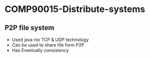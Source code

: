# COMP90015-Distribute-systems

## P2P file system

* Used java nio TCP & UDP technology
* Can be used to share file form P2P
* Has Eventually consistency
